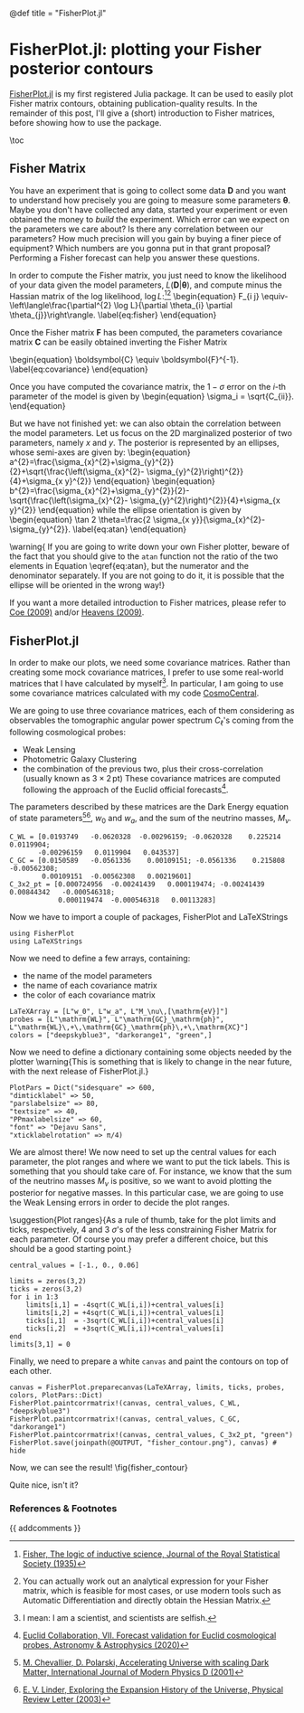 @def title = "FisherPlot.jl"

# FisherPlot.jl: plotting your Fisher posterior contours

[FisherPlot.jl](https://github.com/marcobonici/FisherPlot.jl) is my first registered Julia
package. It can be used to easily plot Fisher matrix contours, obtaining publication-quality
results. In the remainder of this post, I'll give a (short) introduction to Fisher matrices,
before showing how to use the package. 




\toc

## Fisher Matrix

You have an experiment that is going to collect some data $\boldsymbol{D}$ and you want to
understand how precisely you are going to measure some parameters $\boldsymbol{\theta}.$
Maybe you don't have collected any data, started your experiment or even obtained the money
to _build_ the experiment. Which error can we expect on the parameters we care about? Is
there any correlation between our parameters? How much precision will you gain by buying a
finer piece of equipment?  Which numbers are you gonna put in that grant proposal?
Performing a Fisher forecast can help you answer these questions.

In order to compute the Fisher matrix, you just need to know the likelihood of your data
given the model parameters, $L(\boldsymbol{D}|\boldsymbol{\theta})$, and compute minus the
Hassian matrix of the log likelihood, $\log L$:[^fisher][^computation]
\begin{equation}
F_{i j} \equiv-\left\langle\frac{\partial^{2} \log L}{\partial \theta_{i}
\partial \theta_{j}}\right\rangle.
\label{eq:fisher}
\end{equation}

Once the Fisher matrix $\boldsymbol{F}$ has been computed, the parameters covariance
matrix $\boldsymbol{C}$ can be easily obtained inverting the Fisher Matrix

\begin{equation}
\boldsymbol{C} \equiv \boldsymbol{F}^{-1}.
\label{eq:covariance}
\end{equation}

Once you have computed the covariance matrix, the  $1-\sigma$ error on the $i$-th parameter
of the model is given by
\begin{equation}
\sigma_i = \sqrt{C_{ii}}.
\end{equation}

But we have not finished yet: we can also obtain the correlation between the model
parameters. Let us focus on the $2\mathrm{D}$ marginalized posterior of two parameters,
namely $x$ and $y$. The posterior is represented by an ellipses, whose semi-axes are given
by:
\begin{equation}
a^{2}=\frac{\sigma_{x}^{2}+\sigma_{y}^{2}}{2}+\sqrt{\frac{\left(\sigma_{x}^{2}-
\sigma_{y}^{2}\right)^{2}}{4}+\sigma_{x y}^{2}}
\end{equation}
\begin{equation}
b^{2}=\frac{\sigma_{x}^{2}+\sigma_{y}^{2}}{2}-\sqrt{\frac{\left(\sigma_{x}^{2}-
\sigma_{y}^{2}\right)^{2}}{4}+\sigma_{x y}^{2}}
\end{equation}
while the ellipse orientation is given by
\begin{equation}
\tan 2 \theta=\frac{2 \sigma_{x y}}{\sigma_{x}^{2}-\sigma_{y}^{2}}.
\label{eq:atan}
\end{equation}

\warning{
If you are going to write down your own Fisher plotter, beware of the fact that you should
give to the `atan` function not the ratio of the two elements in Equation \eqref{eq:atan},
but the numerator and the denominator separately. If you are not going to do it, it is
possible that the ellipse will be oriented in the wrong way!}


If you want a more detailed introduction to Fisher matrices, please refer to
[Coe (2009)](https://arxiv.org/pdf/0906.4123.pdf) and/or
[Heavens (2009)](http://www.bo.astro.it/~school/school09/Presentations/Bertinoro09_Alan_Heavens_Notes.pdf).

## FisherPlot.jl

In order to make our plots, we need some covariance matrices. Rather than creating some
mock covariance matrices, I prefer to use some real-world matrices that I have calculated by
myself[^fun]. In particular, I am going to use some covariance matrices calculated
with my code [CosmoCentral](https://github.com/marcobonici/CosmoCentral.jl).

We are going to use three covariance matrices, each of them considering as observables the 
tomographic angular power spectrum $C_\ell$'s coming from the following cosmological probes:
- Weak Lensing
- Photometric Galaxy Clustering
- the combination of the previous two, plus their cross-correlation (usually known as $3\times2\,\text{pt}$)
These covariance matrices are computed following the approach of the Euclid official
forecasts[^euclid].

The parameters described by these matrices are the Dark Energy equation of state
parameters[^chevallier][^linder], $w_0$ and $w_a$, and the sum of the neutrino masses,
$M_\nu$. 


```julia:covariance_matrices
C_WL = [0.0193749   -0.0620328  -0.00296159; -0.0620328    0.225214    0.0119904;
       -0.00296159   0.0119904   0.043537]
C_GC = [0.0150589   -0.0561336    0.00109151; -0.0561336    0.215808    -0.00562308;
        0.00109151  -0.00562308   0.00219601]
C_3x2_pt = [0.000724956  -0.00241439   0.000119474; -0.00241439   0.00844342   -0.000546318;
            0.000119474  -0.000546318   0.00113283]
```
Now we have to import a couple of packages, FisherPlot and LaTeXStrings
```julia:import_packages
using FisherPlot
using LaTeXStrings
```
Now we need to define a few arrays, containing:
- the name of the model parameters 
- the name of each covariance matrix
- the color of each covariance matrix
```julia:define_probes
LaTeXArray = [L"w_0", L"w_a", L"M_\nu\,[\mathrm{eV}]"]
probes = [L"\mathrm{WL}", L"\mathrm{GC}_\mathrm{ph}",
L"\mathrm{WL}\,+\,\mathrm{GC}_\mathrm{ph}\,+\,\mathrm{XC}"]
colors = ["deepskyblue3", "darkorange1", "green",]
```
Now we need to define a dictionary containing some objects needed by the plotter
\warning{This is something that is likely to change in the near future, with the next
release of FisherPlot.jl.}

```julia:define_plotpars
PlotPars = Dict("sidesquare" => 600,
"dimticklabel" => 50,
"parslabelsize" => 80,
"textsize" => 40,
"PPmaxlabelsize" => 60,
"font" => "Dejavu Sans",
"xticklabelrotation" => π/4)
```
We are almost there! We now need to set up the central values for each parameter, the plot
ranges and where we want to put the tick labels. This is something that you should take care
of. For instance, we know that the sum of the neutrino masses $M_\nu$ is positive, so we
want to avoid plotting the posterior for negative masses. In this particular case, we are
going to use the Weak Lensing errors in order to decide the plot ranges.

\suggestion{Plot ranges}{As a rule of thumb, take for the plot limits and ticks,
respectively, 4 and 3 $\sigma$'s of the less constraining Fisher Matrix for each parameter.
Of course you may prefer a different choice, but this should be a good starting point.}


```julia:define_plotranges
central_values = [-1., 0., 0.06]

limits = zeros(3,2)
ticks = zeros(3,2)
for i in 1:3
    limits[i,1] = -4sqrt(C_WL[i,i])+central_values[i]
    limits[i,2] = +4sqrt(C_WL[i,i])+central_values[i]
    ticks[i,1]  = -3sqrt(C_WL[i,i])+central_values[i]
    ticks[i,2]  = +3sqrt(C_WL[i,i])+central_values[i]
end
limits[3,1] = 0
```
Finally, we need to prepare a white ``canvas`` and paint the contours on top of each other.
```julia:plot_fisher
canvas = FisherPlot.preparecanvas(LaTeXArray, limits, ticks, probes, colors, PlotPars::Dict)
FisherPlot.paintcorrmatrix!(canvas, central_values, C_WL, "deepskyblue3")
FisherPlot.paintcorrmatrix!(canvas, central_values, C_GC, "darkorange1")
FisherPlot.paintcorrmatrix!(canvas, central_values, C_3x2_pt, "green")
FisherPlot.save(joinpath(@OUTPUT, "fisher_contour.png"), canvas) # hide
```
Now, we can see the result!
\fig{fisher_contour}

Quite nice, isn't it?


### References & Footnotes
[^fisher]: [Fisher, The logic of inductive science, Journal of the Royal Statistical Society (1935)](https://www.jstor.org/stable/2342435?origin=JSTOR-pdf)
[^computation]: You can actually work out an analytical expression for your Fisher matrix, which is feasible for most cases, or use modern tools such as Automatic Differentiation and directly obtain the Hessian Matrix.
[^fun]: I mean: I am a scientist, and scientists are selfish.
[^euclid]: [Euclid Collaboration, VII. Forecast validation for Euclid cosmological probes, Astronomy & Astrophysics (2020)](https://www.aanda.org/articles/aa/full_html/2020/10/aa38071-20/aa38071-20.html)
[^chevallier]: [M. Chevallier, D. Polarski, Accelerating Universe with scaling Dark Matter, International Journal of Modern Physics D (2001)](https://www.worldscientific.com/doi/abs/10.1142/S0218271801000822)
[^linder]: [E. V. Linder, Exploring the Expansion History of the Universe, Physical Review Letter (2003)](https://journals.aps.org/prl/abstract/10.1103/PhysRevLett.90.091301)


{{ addcomments }}
